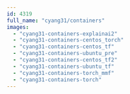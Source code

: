 ```yaml
---
id: 4319
full_name: "cyang31/containers"
images: 
  - "cyang31-containers-explainai2"
  - "cyang31-containers-centos_torch"
  - "cyang31-containers-centos_tf"
  - "cyang31-containers-ubuntu_pre"
  - "cyang31-containers-centos_tf2"
  - "cyang31-containers-ubuntu_tf"
  - "cyang31-containers-torch_mmf"
  - "cyang31-containers-torch"
---
```

